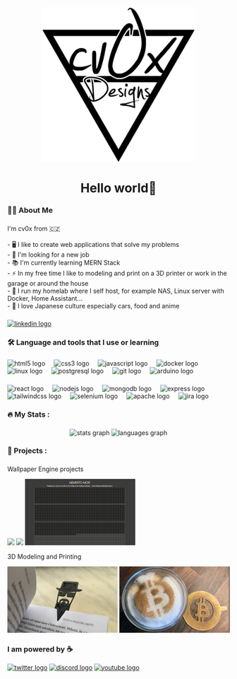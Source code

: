<div align="center">
  <img height="350" src="https://github.com/cv0x/cv0x/blob/main/toplogo.png?raw=true"  />
</div>

###

<h1 align="center">Hello world👋</h1>

###

<h3 align="left">👩‍💻  About Me</h3>

###

<p align="left">I'm cv0x from 🇨🇿<br><br>- 🖥️ I like to create web applications that solve my problems<br>- 🔭 I'm looking for a new job<br>- 📚 I'm currently learning MERN Stack<br>- ⚡ In my free time I like to modeling and print on a 3D printer or work in the garage or around the house<br>- 💾 I run my homelab where I self host, for example NAS, Linux server with Docker, Home Assistant...<br>- 🍜 I love Japanese culture especially cars, food and anime</p>

###

<div align="left">
  <a href="https://www.linkedin.com/in/davidoubrecht/" ><img src="https://img.shields.io/static/v1?message=LinkedIn&logo=linkedin&label=&color=0077B5&logoColor=white&labelColor=&style=for-the-badge" height="25" alt="linkedin logo"  /></a>
</div>

###

<h3 align="left">🛠 Language and tools that I use or learning</h3>

###

<div align="left">
  <img src="https://cdn.jsdelivr.net/gh/devicons/devicon/icons/html5/html5-original.svg" height="40" alt="html5 logo"  />
  <img width="12" />
  <img src="https://cdn.jsdelivr.net/gh/devicons/devicon/icons/css3/css3-original.svg" height="40" alt="css3 logo"  />
  <img width="12" />
  <img src="https://cdn.jsdelivr.net/gh/devicons/devicon/icons/javascript/javascript-original.svg" height="40" alt="javascript logo"  />
  <img width="12" />
  <img src="https://cdn.jsdelivr.net/gh/devicons/devicon/icons/docker/docker-plain-wordmark.svg" height="40" alt="docker logo"  />
  <img width="12" />
  <img src="https://cdn.jsdelivr.net/gh/devicons/devicon/icons/linux/linux-original.svg" height="40" alt="linux logo"  />
  <img width="12" />
  <img src="https://cdn.jsdelivr.net/gh/devicons/devicon/icons/postgresql/postgresql-original.svg" height="40" alt="postgresql logo"  />
  <img width="12" />
  <img src="https://cdn.jsdelivr.net/gh/devicons/devicon/icons/git/git-original.svg" height="40" alt="git logo"  />
  <img width="12" />
  <img src="https://cdn.jsdelivr.net/gh/devicons/devicon/icons/arduino/arduino-original.svg" height="40" alt="arduino logo"  />
</div>

###

<div align="left">
  <img src="https://cdn.jsdelivr.net/gh/devicons/devicon/icons/react/react-original.svg" height="40" alt="react logo"  />
  <img width="12" />
  <img src="https://cdn.jsdelivr.net/gh/devicons/devicon/icons/nodejs/nodejs-original.svg" height="40" alt="nodejs logo"  />
  <img width="12" />
  <img src="https://cdn.jsdelivr.net/gh/devicons/devicon/icons/mongodb/mongodb-original.svg" height="40" alt="mongodb logo"  />
  <img width="12" />
  <img src="https://cdn.jsdelivr.net/gh/devicons/devicon/icons/express/express-original.svg" height="40" alt="express logo"  />
  <img width="12" />
  <img src="https://cdn.jsdelivr.net/gh/devicons/devicon/icons/tailwindcss/tailwindcss-original-wordmark.svg" height="40" alt="tailwindcss logo"  />
  <img width="12" />
  <img src="https://cdn.jsdelivr.net/gh/devicons/devicon/icons/selenium/selenium-original.svg" height="40" alt="selenium logo"  />
  <img width="12" />
  <img src="https://cdn.jsdelivr.net/gh/devicons/devicon/icons/apache/apache-original.svg" height="40" alt="apache logo"  />
  <img width="12" />
  <img src="https://cdn.jsdelivr.net/gh/devicons/devicon/icons/jira/jira-original.svg" height="40" alt="jira logo"  />
</div>

###

<h3 align="left">🔥   My Stats :</h3>

###

<div align="center">
  <img src="https://github-readme-stats.vercel.app/api?username=cv0x&hide_title=false&hide_rank=false&show_icons=true&include_all_commits=true&count_private=true&disable_animations=false&theme=dracula&locale=en&hide_border=false&order=1" height="150" alt="stats graph"  />
  <img src="https://github-readme-stats.vercel.app/api/top-langs?username=cv0x&locale=en&hide_title=false&layout=compact&card_width=320&langs_count=5&theme=dracula&hide_border=false&order=2" height="150" alt="languages graph"  />
</div>

###

<h3 align="left">🥇 Projects :</h3>

###

 <p align="left">Wallpaper Engine projects</p>
 
 <a href='https://steamcommunity.com/sharedfiles/filedetails/?id=2804470667'><img height='150px' src='https://steamuserimages-a.akamaihd.net/ugc/2515898066934520793/20576CD4B8091DFA37F39EEA1EBD444B934899DF/?'></a>
 <a href='https://steamcommunity.com/sharedfiles/filedetails/?id=3252688975'><img height='150px' src='https://steamuserimages-a.akamaihd.net/ugc/2491132166132224460/AE6720262AB850C1281CE29FD6FAD3D46CCCEA91/?'></a>
 <a href='https://steamcommunity.com/sharedfiles/filedetails/?id=2986436976'><img height='150px' src='https://github.com/cv0x/cvox-portfolio-web/blob/main/res/img/portfolio6.png?raw=true'></a>
 
 <p align="left">3D Modeling and Printing</p>
 
 <a href='https://www.printables.com/cs/model/284814-heisenberg-bookmark'><img height='150px' src='https://github.com/cv0x/cvox-portfolio-web/blob/main/res/img/portfolio4.png?raw=true'></a>
 <a href='https://www.printables.com/cs/model/482589-bitcoin-cappuccino-stencil'><img height='150px' src='https://github.com/cv0x/cvox-portfolio-web/blob/main/res/img/portfolio5.png?raw=true'></a>

###
<h3 align="left">I am powered by ☕️ </h3>
<div align="left">
  <a href="https://x.com/thecv0x" ><img src="https://raw.githubusercontent.com/maurodesouza/profile-readme-generator/master/src/assets/icons/social/twitter/default.svg" width="52" height="40" alt="twitter logo"  /></a>
  <a href="#" ><img src="https://raw.githubusercontent.com/maurodesouza/profile-readme-generator/master/src/assets/icons/social/discord/default.svg" width="52" height="40" alt="discord logo"  /></a>
  <a href="https://www.youtube.com/cv0x" ><img src="https://raw.githubusercontent.com/maurodesouza/profile-readme-generator/master/src/assets/icons/social/youtube/default.svg" width="52" height="40" alt="youtube logo"  /></a>
</div>

###

